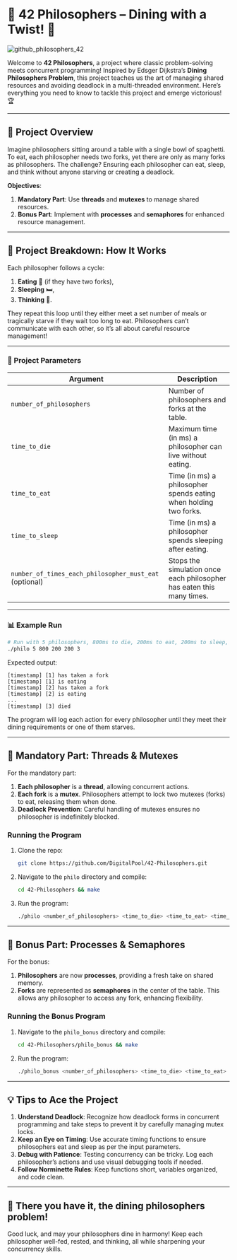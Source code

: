 # 🍝 42 Philosophers – Dining with a Twist! 🍝

![github_philosophers_42](https://github.com/user-attachments/assets/d6ff7e7d-ba44-4e9d-92c8-fb29f2ae43cb)


Welcome to **42 Philosophers**, a project where classic problem-solving meets concurrent programming! Inspired by Edsger Dijkstra’s **Dining Philosophers Problem**, this project teaches us the art of managing shared resources and avoiding deadlock in a multi-threaded environment. Here’s everything you need to know to tackle this project and emerge victorious! 🏆

---

## 📜 Project Overview

Imagine philosophers sitting around a table with a single bowl of spaghetti. To eat, each philosopher needs two forks, yet there are only as many forks as philosophers. The challenge? Ensuring each philosopher can eat, sleep, and think without anyone starving or creating a deadlock.

**Objectives**:

1. **Mandatory Part**: Use **threads** and **mutexes** to manage shared resources.
2. **Bonus Part**: Implement with **processes** and **semaphores** for enhanced resource management.

---

## 🔧 Project Breakdown: How It Works

Each philosopher follows a cycle:
1. **Eating** 🍝 (if they have two forks),
2. **Sleeping** 🛏️,
3. **Thinking** 💭.

They repeat this loop until they either meet a set number of meals or tragically starve if they wait too long to eat. Philosophers can’t communicate with each other, so it’s all about careful resource management!

---

### 📐 Project Parameters

| Argument                             | Description                                                                                              |
|--------------------------------------|----------------------------------------------------------------------------------------------------------|
| `number_of_philosophers`             | Number of philosophers and forks at the table.                                                           |
| `time_to_die`                        | Maximum time (in ms) a philosopher can live without eating.                                              |
| `time_to_eat`                        | Time (in ms) a philosopher spends eating when holding two forks.                                         |
| `time_to_sleep`                      | Time (in ms) a philosopher spends sleeping after eating.                                                 |
| `number_of_times_each_philosopher_must_eat` (optional) | Stops the simulation once each philosopher has eaten this many times.                         |

---

### 📊 Example Run

```bash
# Run with 5 philosophers, 800ms to die, 200ms to eat, 200ms to sleep, and each eating at least 3 times
./philo 5 800 200 200 3
```

Expected output:
```plaintext
[timestamp] [1] has taken a fork
[timestamp] [1] is eating
[timestamp] [2] has taken a fork
[timestamp] [2] is eating
...
[timestamp] [3] died
```

The program will log each action for every philosopher until they meet their dining requirements or one of them starves.

---

## 🎩 Mandatory Part: Threads & Mutexes

For the mandatory part:
1. **Each philosopher** is a **thread**, allowing concurrent actions.
2. **Each fork** is a **mutex**. Philosophers attempt to lock two mutexes (forks) to eat, releasing them when done.
3. **Deadlock Prevention**: Careful handling of mutexes ensures no philosopher is indefinitely blocked.

### Running the Program

1. Clone the repo:
   ```bash
   git clone https://github.com/DigitalPool/42-Philosophers.git
   ```
2. Navigate to the `philo` directory and compile:
   ```bash
   cd 42-Philosophers && make
   ```
3. Run the program:
   ```bash
   ./philo <number_of_philosophers> <time_to_die> <time_to_eat> <time_to_sleep> [number_of_times_each_philosopher_must_eat]
   ```

---

## 🌟 Bonus Part: Processes & Semaphores

For the bonus:
1. **Philosophers** are now **processes**, providing a fresh take on shared memory.
2. **Forks** are represented as **semaphores** in the center of the table. This allows any philosopher to access any fork, enhancing flexibility.
   
### Running the Bonus Program

1. Navigate to the `philo_bonus` directory and compile:
   ```bash
   cd 42-Philosophers/philo_bonus && make
   ```
2. Run the program:
   ```bash
   ./philo_bonus <number_of_philosophers> <time_to_die> <time_to_eat> <time_to_sleep> [number_of_times_each_philosopher_must_eat]
   ```

---

## 💡 Tips to Ace the Project

1. **Understand Deadlock**: Recognize how deadlock forms in concurrent programming and take steps to prevent it by carefully managing mutex locks.
2. **Keep an Eye on Timing**: Use accurate timing functions to ensure philosophers eat and sleep as per the input parameters.
3. **Debug with Patience**: Testing concurrency can be tricky. Log each philosopher’s actions and use visual debugging tools if needed.
4. **Follow Norminette Rules**: Keep functions short, variables organized, and code clean.

---

## 🍜 There you have it, the dining philosophers problem!

Good luck, and may your philosophers dine in harmony! Keep each philosopher well-fed, rested, and thinking, all while sharpening your concurrency skills.
